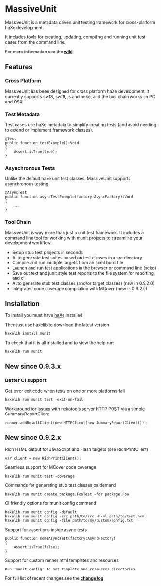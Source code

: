 MassiveUnit
====================

MassiveUnit is a metadata driven unit testing framework for cross-platform haXe development.

It includes tools for creating, updating, compiling and running unit test cases from the command line.

For more information see the **[wiki](https://github.com/massiveinteractive/MassiveUnit/wiki)**

Features
---------------------

### Cross Platform

MassiveUnit has been designed for cross platform haXe development.
It currently supports swf8, swf9, js and neko, and the tool chain works on PC and OSX

### Test Metadata

Test cases use haXe metadata to simplify creating tests (and avoid needing to extend or implement framework classes).

	@Test
	public function testExample():Void
	{
		Assert.isTrue(true);
	}

### Asynchronous Tests

Unlike the default haxe unit test classes, MassiveUnit supports asynchronous testing

	@AsyncTest
	public function asyncTestExample(factory:AsyncFactory):Void
	{
		...
	}

### Tool Chain

MassiveUnit is way more than just a unit test framework. It includes a command line tool for working with munit projects to streamline your development workflow.

*	Setup stub test projects in seconds
*	Auto generate test suites based on test classes in a src directory
*	Compile and run multiple targets from an hxml build file
*	Launch and run test applications in the browser or command line (neko)
*	Save out text and junit style test reports to the file system for reporting and ci
*	Auto generate stub test classes (and/or target classes) (new in 0.9.2.0)
*	Integrated code coverage compilation with MCover (new in 0.9.2.0)


Installation
---------------------

To install you must have [haXe](http://www.haxe.org) installed

Then just use haxelib to download the latest version

	haxelib install munit


To check that it is all installed and to view the help run:

	haxelib run munit



New since 0.9.3.x
--------------------

### Better CI support

Get error exit code when tests on one or more platforms fail

	haxelib run munit test -exit-on-fail

Workaround for issues with nekotools server HTTP POST via a simple SummaryReportClient

	runner.addResultClient(new HTTPClient(new SummaryReportClient()));


New since 0.9.2.x
---------------------

Rich HTML output for JavaScript and Flash targets (see RichPrintClient)

	var client = new RichPrintClient();

Seamless support for MCover code coverage

	haxelib run munit test -coverage

Commands for generating stub test classes on demand

	haxelib run munit create package.FooTest -for package.Foo  

CI friendly options for munit config command

	haxelib run munit config -default
	haxelib run munit config -src path/to/src -hxml path/to/test.hxml
	haxelib run munit config -file path/to/my/custom/config.txt

Support for assertions inside async tests

	public function someAsyncTest(factory:AsyncFactory)
	{
		Assert.isTrue(false);
	}

Support for custom runner html templates and resources

```Run 'munit config' to set template and resources directories```





For full list of recent changes see the **[change log](https://github.com/massiveinteractive/MassiveUnit/blob/master/CHANGES.txt)**

	